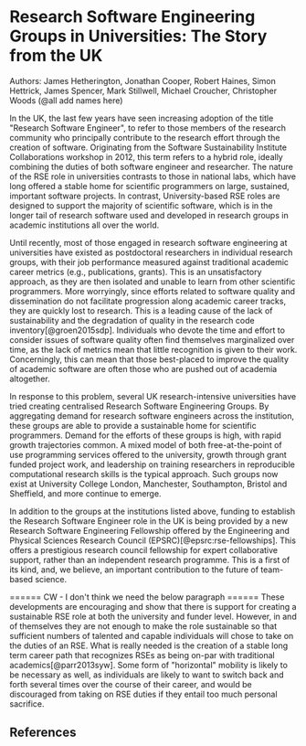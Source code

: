 Research Software Engineering Groups in Universities: The Story from the UK
===========================================================================

Authors: James Hetherington, Jonathan Cooper, Robert Haines, Simon Hettrick, 
James Spencer, Mark Stillwell, Michael Croucher, Christopher Woods (@all add names here)

In the UK, the last few years have seen increasing adoption of the title
"Research Software Engineer", to refer to those members of the research
community who principally contribute to the research effort through the
creation of software. Originating from the Software Sustainability Institute
Collaborations workshop in 2012, this term refers to a hybrid role, ideally
combining the duties of both software engineer and researcher. The nature of
the RSE role in universities contrasts to those in national labs, which have long
offered a stable home for scientific programmers on large, sustained, important
software projects. In contrast, University-based RSE roles are designed to support the 
majority of scientific software, which is in the longer tail of research software 
used and developed in research groups in academic institutions all over the world. 

Until recently, most of those engaged in research software engineering at
universities have existed as postdoctoral researchers in individual research groups, 
with their job performance measured against traditional academic career metrics (e.g.,
publications, grants). This is an unsatisfactory approach, as they are then
isolated and unable to learn from other scientific programmers. More
worryingly, since efforts related to software quality and dissemination do not
facilitate progression along academic career tracks, they are quickly lost to
research. This is a leading cause of the lack of sustainability and the degradation of quality
in the research code inventory[@groen2015sdp]. Individuals who devote the time and 
effort to consider issues of software quality often find themselves
marginalized over time, as the lack of metrics mean that little recognition
is given to their work. Concerningly, this can mean that those best-placed
to improve the quality of academic software are often those who are pushed out 
of academia altogether.

In response to this problem, several UK research-intensive universities have
tried creating centralised Research Software Engineering Groups. By aggregating
demand for research software engineers across the institution, these groups are
able to provide a sustainable home for scientific programmers. Demand for the
efforts of these groups is high, with rapid growth trajectories common. A mixed
model of both free-at-the-point of use programming services offered to the
university, growth through grant funded project work, and leadership on
training researchers in reproducible computational research skills is the
typical approach. Such groups now exist at University College London,
Manchester, Southampton, Bristol and Sheffield, and more continue to emerge.

In addition to the groups at the institutions listed above, funding to
establish the Research Software Engineer role in the UK is being provided by
a new Research Software Engineering Fellowship offered by the Engineering and
Physical Sciences Research Council (EPSRC)[@epsrc:rse-fellowships]. This offers
a prestigious research council fellowship for expert collaborative support,
rather than an independent research programme. This is a first of its kind, and, we
believe, an important contribution to the future of team-based science. 

====== CW - I don't think we need the below paragraph ======
These developments are encouraging and show that there is support for creating
a sustainable RSE role at both the university and funder level. However, in and
of themselves they are not enough to make the role sustainable so that
sufficient numbers of talented and capable individuals will chose to take on
the duties of an RSE. What is really needed is the creation of a stable long
term career path that recognizes RSEs as being on-par with traditional
academics[@parr2013syw]. Some form of "horizontal" mobility is likely to be
necessary as well, as individuals are likely to want to switch back and forth
several times over the course of their career, and would be discouraged from
taking on RSE duties if they entail too much personal sacrifice.

## References
